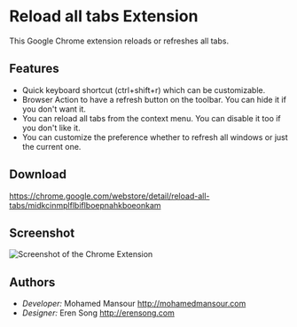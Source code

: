 # Reload all tabs Extension

This Google Chrome extension reloads or refreshes all tabs.

## Features

 - Quick keyboard shortcut (ctrl+shift+r) which can be customizable.
 - Browser Action to have a refresh button on the toolbar. You can hide it if you
   don't want it.
 - You can reload all tabs from the context menu. You can disable it too if you 
   don't like it.
 - You can customize the preference whether to refresh all windows or just the 
   current one.

## Download

https://chrome.google.com/webstore/detail/reload-all-tabs/midkcinmplflbiflboepnahkboeonkam

## Screenshot

![Screenshot of the Chrome Extension](https://github.com/mohamedmansour/reload-all-tabs-extension/raw/master/screenshot/screenshot.jpg)

## Authors

 - *Developer:* Mohamed Mansour http://mohamedmansour.com
 - *Designer:* Eren Song http://erensong.com
